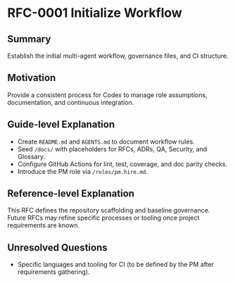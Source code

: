 # RFC-0001 Initialize Workflow

## Summary
Establish the initial multi-agent workflow, governance files, and CI structure.

## Motivation
Provide a consistent process for Codex to manage role assumptions, documentation, and continuous integration.

## Guide-level Explanation
- Create `README.md` and `AGENTS.md` to document workflow rules.
- Seed `/docs/` with placeholders for RFCs, ADRs, QA, Security, and Glossary.
- Configure GitHub Actions for lint, test, coverage, and doc parity checks.
- Introduce the PM role via `/roles/pm.hire.md`.

## Reference-level Explanation
This RFC defines the repository scaffolding and baseline governance. Future RFCs may refine specific processes or tooling once project requirements are known.

## Unresolved Questions
- Specific languages and tooling for CI (to be defined by the PM after requirements gathering).
